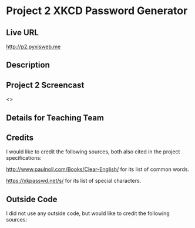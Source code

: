 # Project 2 XKCD Password Generator

## Live URL
<http://p2.pyxisweb.me>

## Description

## Project 2 Screencast
<>

## Details for Teaching Team

## Credits
I would like to credit the following sources, both also cited in the project specifications:

<http://www.paulnoll.com/Books/Clear-English/> for its list of common words.

<https://xkpasswd.net/s/> for its list of special characters.

## Outside Code
I did not use any outside code, but would like to credit the following sources:

